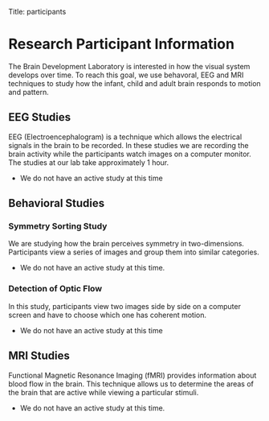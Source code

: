 Title: participants

# Research Participant Information
The Brain Development Laboratory is interested in how the visual system develops over time. To reach this goal, we use behavoral, EEG and MRI techniques to study how the infant, child and adult brain responds to  motion and pattern. 

## EEG Studies
EEG (Electroencephalogram) is a technique which allows the electrical signals in the brain to be recorded. In these studies we are recording the brain activity while the participants watch images on a computer monitor. The studies at our lab take approximately 1 hour. 

- We do not have an active study at this time

## Behavioral Studies
### Symmetry Sorting Study  
We are studying how the brain perceives symmetry in two-dimensions. Participants view a series of images and group them into similar categories.
   
- We do not have an active study at this time.

### Detection of Optic Flow
In this study, participants view two images side by side on a computer screen and have to choose which one has coherent motion. 

- We do not have an active study at this time

## MRI Studies
Functional Magnetic Resonance Imaging (fMRI) provides information about blood flow in the brain. This technique allows us to determine the areas of the brain that are active while viewing a particular stimuli.  

- We do not have an active study at this time. 

 



